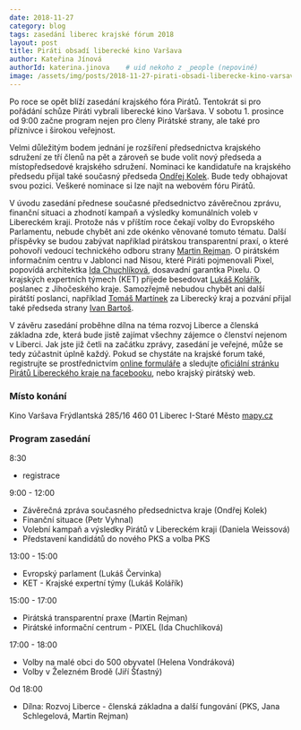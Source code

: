 ```yaml
---
date: 2018-11-27
category: blog
tags: zasedání liberec krajské fórum 2018
layout: post
title: Piráti obsadí liberecké kino Varšava 
author: Kateřina Jínová
authorId: katerina.jinova    # uid nekoho z _people (nepoviné)
image: /assets/img/posts/2018-11-27-pirati-obsadi-liberecke-kino-varsava.jpg
---
```


Po roce se opět blíží zasedání krajského fóra Pirátů. Tentokrát si pro pořádání schůze Piráti vybrali liberecké kino Varšava. V sobotu 1. prosince od 9:00 začne program nejen pro členy Pirátské strany, ale také pro příznivce i širokou veřejnost.

Velmi důležitým bodem jednání je rozšíření předsednictva krajského sdružení ze tří členů na pět a zároveň se bude volit nový předseda a místopředsedové krajského sdružení. Nominaci ke kandidatuře na krajského předsedu přijal také současný předseda [Ondřej Kolek](https://www.pirati.cz/lide/ondrej-kolek/). Bude tedy obhajovat svou pozici. Veškeré nominace si lze najít na webovém fóru Pirátů.

V úvodu zasedání přednese současné předsednictvo závěrečnou zprávu, finanční situaci a zhodnotí kampaň a výsledky komunálních voleb v Libereckém kraji.
Protože nás v příštím roce čekají volby do Evropského Parlamentu, nebude chybět ani zde okénko věnované tomuto tématu. Další příspěvky se budou zabývat například pirátskou transparentní praxí, o které pohovoří vedoucí technického odboru strany [Martin Rejman](https://wiki.pirati.cz/lide/martin_rejman). O pirátském informačním centru v Jablonci nad Nisou, které Piráti pojmenovali Pixel, popovídá architektka [Ida Chuchlíková](https://jablonec.pirati.cz/lide/ida-chuchlikova/), dosavadní garantka Pixelu. O krajských expertních týmech (KET) přijede besedovat [Lukáš Kolářík](https://www.pirati.cz/lide/lukas-kolarik/), poslanec z Jihočeského kraje. Samozřejmě nebudou chybět ani další pirátští poslanci, například [Tomáš Martínek](https://www.pirati.cz/lide/tomas-martinek/) za Liberecký kraj a pozvání přijal také předseda strany [Ivan Bartoš](https://www.pirati.cz/lide/ivan-bartos/).

V závěru zasedání proběhne dílna na téma rozvoj Liberce a členská základna zde, která bude jistě zajímat všechny zájemce o členství nejenom v Liberci.
Jak jste již četli na začátku zprávy, zasedání je veřejné, může se tedy zúčastnit úplně každý. Pokud se chystáte na krajské forum také, registrujte se prostřednictvím [online formuláře](https://piratiliberec.mfnet.cz/registrace) a sledujte [oficiální stránku Pirátů Libereckého kraje na facebooku](https://www.facebook.com/cpslbc/), nebo krajský pirátský web.

### Místo konání
Kino Varšava
Frýdlantská 285/16
460 01 Liberec I-Staré Město
[mapy.cz](https://mapy.cz/s/3eUBR)


### Program zasedání
8:30
- registrace

9:00 - 12:00
- Závěrečná zpráva současného předsednictva kraje (Ondřej Kolek)
- Finanční situace (Petr Vyhnal)
- Volební kampaň a výsledky Pirátů v Libereckém kraji (Daniela Weissová)
- Představení kandidátů do nového PKS a volba PKS

13:00 - 15:00
- Evropský parlament (Lukáš Červinka)
- KET - Krajské expertní týmy (Lukáš Kolářík)

15:00 - 17:00
- Pirátská transparentní praxe (Martin Rejman)
- Pirátské informační centrum - PIXEL (Ida Chuchlíková)

17:00 - 18:00
- Volby na malé obci do 500 obyvatel (Helena Vondráková)
- Volby v Železném Brodě (Jiří Šťastný)

Od 18:00
- Dílna: Rozvoj Liberce - členská základna a další fungování (PKS, Jana Schlegelová, Martin Rejman)
